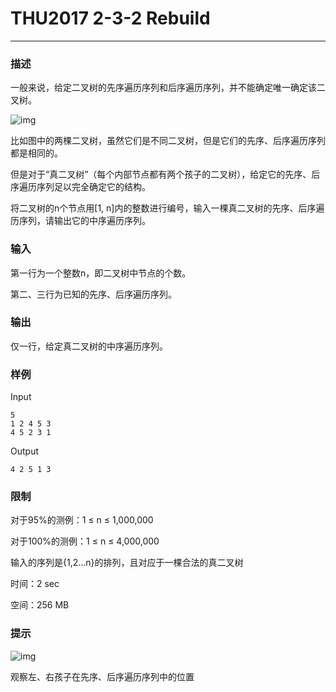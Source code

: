 # THU2017 2-3-2 Rebuild

------

### **描述**

一般来说，给定二叉树的先序遍历序列和后序遍历序列，并不能确定唯一确定该二叉树。

![img](https://dsa.cs.tsinghua.edu.cn/oj/attachment/7c7a/7c7a319cffe20865fa728afcdfccbccac25eeb46.png)

比如图中的两棵二叉树，虽然它们是不同二叉树，但是它们的先序、后序遍历序列都是相同的。

但是对于“真二叉树”（每个内部节点都有两个孩子的二叉树），给定它的先序、后序遍历序列足以完全确定它的结构。

将二叉树的n个节点用[1, n]内的整数进行编号，输入一棵真二叉树的先序、后序遍历序列，请输出它的中序遍历序列。

### **输入**

第一行为一个整数n，即二叉树中节点的个数。

第二、三行为已知的先序、后序遍历序列。

### **输出**

仅一行，给定真二叉树的中序遍历序列。

### **样例**

Input

```
5
1 2 4 5 3
4 5 2 3 1
```

Output

```
4 2 5 1 3
```

### **限制**

对于95%的测例：1 ≤ n ≤ 1,000,000

对于100%的测例：1 ≤ n ≤ 4,000,000

输入的序列是{1,2...n}的排列，且对应于一棵合法的真二叉树

时间：2 sec

空间：256 MB

### **提示**

![img](https://dsa.cs.tsinghua.edu.cn/oj/attachment/047a/047a8ca961ff072a77e1429242c82031dc92851f.png)

观察左、右孩子在先序、后序遍历序列中的位置